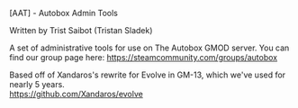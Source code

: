 [AAT] - Autobox Admin Tools

Written by Trist Saibot (Tristan Sladek)

A set of administrative tools for use on The Autobox GMOD server. You can find our group page here:
https://steamcommunity.com/groups/autobox

Based off of Xandaros's rewrite for Evolve in GM-13, which we've used for nearly 5 years.                                         
https://github.com/Xandaros/evolve
